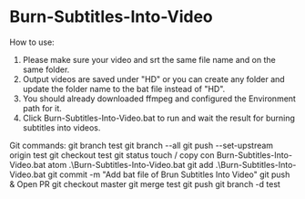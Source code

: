 # Burn-Subtitles-Into-Video

How to use:

1. Please make sure your video and srt the same file name and on the same folder.
2. Output videos are saved under "HD\" or you can create any folder and update the folder name to the bat file instead of "HD\".
3. You should already downloaded ffmpeg and configured the Environment path for it.
4. Click Burn-Subtitles-Into-Video.bat to run and wait the result for burning subtitles into videos.

Git commands:
git branch test
git branch --all
git push --set-upstream origin test
git checkout test
git status
touch / copy con Burn-Subtitles-Into-Video.bat
atom .\Burn-Subtitles-Into-Video.bat
git add .\Burn-Subtitles-Into-Video.bat
git commit -m "Add bat file of Brun Subtitles Into Video"
git push & Open PR
git checkout master
git merge test
git push
git branch -d test
